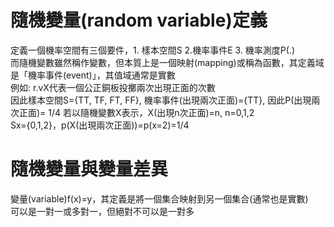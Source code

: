 隨機變量(random variable)定義
===
定義一個機率空間有三個要件，1. 樣本空間S 2.機率事件E 3. 機率測度P(.)<br>
而隨機變數雖然稱作變數，但本質上是一個映射(mapping)或稱為函數，其定義域是「機率事件(event)」，其值域通常是實數<br>
例如: r.vX代表一個公正銅板投擲兩次出現正面的次數<br>
因此樣本空間S={TT, TF, FT, FF}, 機率事件(出現兩次正面)={TT}, 因此P(出現兩次正面)= 1/4
若以隨機變數X表示，X(出現n次正面)=n, n=0,1,2<br>
Sx={0,1,2}，p(X(出現兩次正面))=p(x=2)=1/4

隨機變量與變量差異
===
變量(variable)f(x)=y，其定義是將一個集合映射到另一個集合(通常也是實數)<br>
可以是一對一或多對一，但絕對不可以是一對多<br>
